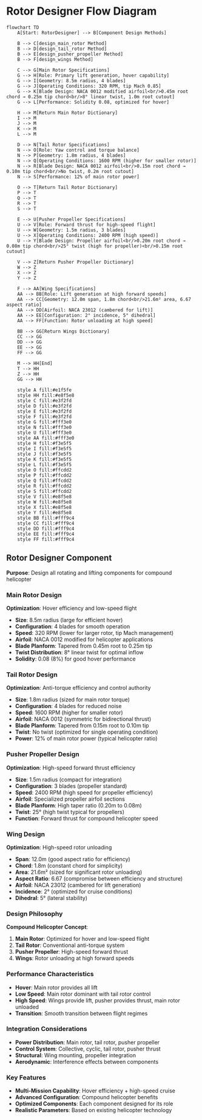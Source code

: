 # Rotor Designer Flow Diagram

```mermaid
flowchart TD
    A[Start: RotorDesigner] --> B[Component Design Methods]
    
    B --> C[design_main_rotor Method]
    B --> D[design_tail_rotor Method]
    B --> E[design_pusher_propeller Method]
    B --> F[design_wings Method]
    
    C --> G[Main Rotor Specifications]
    G --> H[Role: Primary lift generation, hover capability]
    G --> I[Geometry: 8.5m radius, 4 blades]
    G --> J[Operating Conditions: 320 RPM, tip Mach 0.85]
    G --> K[Blade Design: NACA 0012 modified airfoil<br/>0.45m root chord → 0.25m tip chord<br/>8° linear twist, 1.0m root cutout]
    G --> L[Performance: Solidity 0.08, optimized for hover]
    
    H --> M[Return Main Rotor Dictionary]
    I --> M
    J --> M
    K --> M
    L --> M
    
    D --> N[Tail Rotor Specifications]
    N --> O[Role: Yaw control and torque balance]
    N --> P[Geometry: 1.8m radius, 4 blades]
    N --> Q[Operating Conditions: 1600 RPM (higher for smaller rotor)]
    N --> R[Blade Design: NACA 0012 airfoil<br/>0.15m root chord → 0.10m tip chord<br/>No twist, 0.2m root cutout]
    N --> S[Performance: 12% of main rotor power]
    
    O --> T[Return Tail Rotor Dictionary]
    P --> T
    Q --> T
    R --> T
    S --> T
    
    E --> U[Pusher Propeller Specifications]
    U --> V[Role: Forward thrust for high-speed flight]
    U --> W[Geometry: 1.5m radius, 3 blades]
    U --> X[Operating Conditions: 2400 RPM (high speed)]
    U --> Y[Blade Design: Propeller airfoil<br/>0.20m root chord → 0.08m tip chord<br/>25° twist (high for propeller)<br/>0.15m root cutout]
    
    V --> Z[Return Pusher Propeller Dictionary]
    W --> Z
    X --> Z
    Y --> Z
    
    F --> AA[Wing Specifications]
    AA --> BB[Role: Lift generation at high forward speeds]
    AA --> CC[Geometry: 12.0m span, 1.8m chord<br/>21.6m² area, 6.67 aspect ratio]
    AA --> DD[Airfoil: NACA 23012 (cambered for lift)]
    AA --> EE[Configuration: 2° incidence, 5° dihedral]
    AA --> FF[Function: Rotor unloading at high speed]
    
    BB --> GG[Return Wings Dictionary]
    CC --> GG
    DD --> GG
    EE --> GG
    FF --> GG
    
    M --> HH[End]
    T --> HH
    Z --> HH
    GG --> HH

    style A fill:#e1f5fe
    style HH fill:#e8f5e8
    style C fill:#e3f2fd
    style D fill:#e3f2fd
    style E fill:#e3f2fd
    style F fill:#e3f2fd
    style G fill:#fff3e0
    style N fill:#fff3e0
    style U fill:#fff3e0
    style AA fill:#fff3e0
    style H fill:#f3e5f5
    style I fill:#f3e5f5
    style J fill:#f3e5f5
    style K fill:#f3e5f5
    style L fill:#f3e5f5
    style O fill:#ffcdd2
    style P fill:#ffcdd2
    style Q fill:#ffcdd2
    style R fill:#ffcdd2
    style S fill:#ffcdd2
    style V fill:#e8f5e8
    style W fill:#e8f5e8
    style X fill:#e8f5e8
    style Y fill:#e8f5e8
    style BB fill:#fff9c4
    style CC fill:#fff9c4
    style DD fill:#fff9c4
    style EE fill:#fff9c4
    style FF fill:#fff9c4
```

## Rotor Designer Component
**Purpose**: Design all rotating and lifting components for compound helicopter

### Main Rotor Design
**Optimization**: Hover efficiency and low-speed flight
- **Size**: 8.5m radius (large for efficient hover)
- **Configuration**: 4 blades for smooth operation
- **Speed**: 320 RPM (lower for larger rotor, tip Mach management)
- **Airfoil**: NACA 0012 modified for helicopter applications
- **Blade Planform**: Tapered from 0.45m root to 0.25m tip
- **Twist Distribution**: 8° linear twist for optimal inflow
- **Solidity**: 0.08 (8%) for good hover performance

### Tail Rotor Design
**Optimization**: Anti-torque efficiency and control authority
- **Size**: 1.8m radius (sized for main rotor torque)
- **Configuration**: 4 blades for reduced noise
- **Speed**: 1600 RPM (higher for smaller rotor)
- **Airfoil**: NACA 0012 (symmetric for bidirectional thrust)
- **Blade Planform**: Tapered from 0.15m root to 0.10m tip
- **Twist**: No twist (optimized for single operating condition)
- **Power**: 12% of main rotor power (typical helicopter ratio)

### Pusher Propeller Design
**Optimization**: High-speed forward thrust efficiency
- **Size**: 1.5m radius (compact for integration)
- **Configuration**: 3 blades (propeller standard)
- **Speed**: 2400 RPM (high speed for propeller efficiency)
- **Airfoil**: Specialized propeller airfoil sections
- **Blade Planform**: High taper ratio (0.20m to 0.08m)
- **Twist**: 25° (high twist typical for propellers)
- **Function**: Forward thrust for compound helicopter speed

### Wing Design
**Optimization**: High-speed rotor unloading
- **Span**: 12.0m (good aspect ratio for efficiency)
- **Chord**: 1.8m (constant chord for simplicity)
- **Area**: 21.6m² (sized for significant rotor unloading)
- **Aspect Ratio**: 6.67 (compromise between efficiency and structure)
- **Airfoil**: NACA 23012 (cambered for lift generation)
- **Incidence**: 2° (optimized for cruise conditions)
- **Dihedral**: 5° (lateral stability)

### Design Philosophy
**Compound Helicopter Concept**:
1. **Main Rotor**: Optimized for hover and low-speed flight
2. **Tail Rotor**: Conventional anti-torque system
3. **Pusher Propeller**: High-speed forward thrust
4. **Wings**: Rotor unloading at high forward speeds

### Performance Characteristics
- **Hover**: Main rotor provides all lift
- **Low Speed**: Main rotor dominant with tail rotor control
- **High Speed**: Wings provide lift, pusher provides thrust, main rotor unloaded
- **Transition**: Smooth transition between flight regimes

### Integration Considerations
- **Power Distribution**: Main rotor, tail rotor, pusher propeller
- **Control System**: Collective, cyclic, tail rotor, pusher thrust
- **Structural**: Wing mounting, propeller integration
- **Aerodynamic**: Interference effects between components

### Key Features
- **Multi-Mission Capability**: Hover efficiency + high-speed cruise
- **Advanced Configuration**: Compound helicopter benefits
- **Optimized Components**: Each component designed for its role
- **Realistic Parameters**: Based on existing helicopter technology